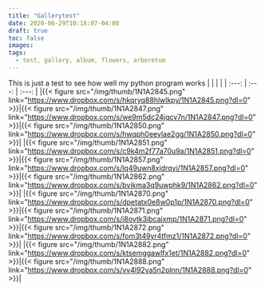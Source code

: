 ```yaml
---
title: "Gallerytest"
date: 2020-06-29T10:18:07-04:00
draft: true
toc: false
images:
tags:
  - test, gallery, album, flowers, arboretum
---
```

This is just a test to see how well my python program works
|       |       |       |
| :---: | :---: | :---: |
|{{< figure src="/img/thumb/1N1A2845.png" link="https://www.dropbox.com/s/hkqryq88hlwlkpy/1N1A2845.png?dl=0" >}}|{{< figure src="/img/thumb/1N1A2847.png" link="https://www.dropbox.com/s/we9m5dc24jqcv7n/1N1A2847.png?dl=0" >}}|{{< figure src="/img/thumb/1N1A2850.png" link="https://www.dropbox.com/s/hwqph0eevlae2gg/1N1A2850.png?dl=0" >}}|
|{{< figure src="/img/thumb/1N1A2851.png" link="https://www.dropbox.com/s/c9k4m2f77a70u9a/1N1A2851.png?dl=0" >}}|{{< figure src="/img/thumb/1N1A2857.png" link="https://www.dropbox.com/s/lq49uwn8xjdrqyi/1N1A2857.png?dl=0" >}}|{{< figure src="/img/thumb/1N1A2862.png" link="https://www.dropbox.com/s/bvikma3q9uwphk9/1N1A2862.png?dl=0" >}}|
|{{< figure src="/img/thumb/1N1A2870.png" link="https://www.dropbox.com/s/dpetatx0e8w0p1p/1N1A2870.png?dl=0" >}}|{{< figure src="/img/thumb/1N1A2871.png" link="https://www.dropbox.com/s/i8ovtk3ibcaixmp/1N1A2871.png?dl=0" >}}|{{< figure src="/img/thumb/1N1A2872.png" link="https://www.dropbox.com/s/fom3t49yr4tfmz1/1N1A2872.png?dl=0" >}}|
|{{< figure src="/img/thumb/1N1A2882.png" link="https://www.dropbox.com/s/ktsemggawlfx1et/1N1A2882.png?dl=0" >}}|{{< figure src="/img/thumb/1N1A2888.png" link="https://www.dropbox.com/s/vv4l92ya5n2plnn/1N1A2888.png?dl=0" >}}|
​
